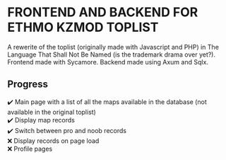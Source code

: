# FRONTEND AND BACKEND FOR ETHMO KZMOD TOPLIST

A rewerite of the toplist (originally made with Javascript and PHP) in The Language That Shall Not Be Named (is the trademark drama over yet?).  
Frontend made with Sycamore. Backend made using Axum and Sqlx.  
  
  
## Progress
:heavy_check_mark: Main page with a list of all the maps available in the database (not available in the original toplist)  
:heavy_check_mark: Display map records  
:heavy_check_mark: Switch between pro and noob records  
:x: Display records on page load  
:x: Profile pages
